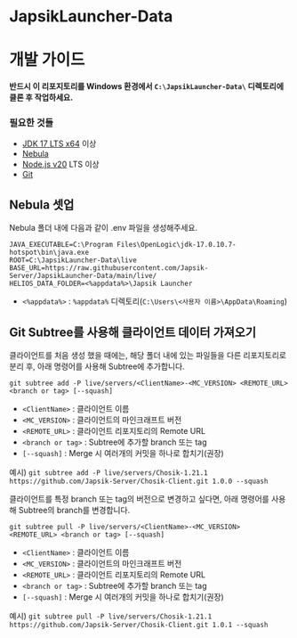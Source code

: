 # JapsikLauncher-Data

# 개발 가이드
**반드시 이 리포지토리를 Windows 환경에서 `C:\JapsikLauncher-Data\` 디렉토리에 클론 후 작업하세요.**

### 필요한 것들
- [JDK 17 LTS x64](https://adoptium.net/temurin/releases/?os=windows&arch=x64&package=jdk&version=17) 이상
- [Nebula](https://github.com/dscalzi/Nebula)
- [Node.js v20](https://nodejs.org/ko/download) LTS 이상
- [Git](https://git-scm.com/downloads/win)

## Nebula 셋업
Nebula 폴더 내에 다음과 같이 .env 파일을 생성해주세요.

```
JAVA_EXECUTABLE=C:\Program Files\OpenLogic\jdk-17.0.10.7-hotspot\bin\java.exe
ROOT=C:\JapsikLauncher-Data\live
BASE_URL=https://raw.githubusercontent.com/Japsik-Server/JapsikLauncher-Data/main/live/
HELIOS_DATA_FOLDER=<%appdata%>\Japsik Launcher
```

  - `<%appdata%>` : `%appdata%` 디렉토리(`C:\Users\<사용자 이름>\AppData\Roaming`)

## Git Subtree를 사용해 클라이언트 데이터 가져오기
클라이언트를 처음 생성 했을 때에는, 해당 폴더 내에 있는 파일들을 다른 리포지토리로 분리 후, 아래 명령어를 사용해 Subtree에 추가합니다.

`git subtree add -P live/servers/<ClientName>-<MC_VERSION> <REMOTE_URL> <branch or tag> [--squash]`

  - `<ClientName>` : 클라이언트 이름
  - `<MC_VERSION>` : 클라이언트의 마인크래프트 버전
  - `<REMOTE_URL>` : 클라이언트 리포지토리의 Remote URL
  - `<branch or tag>` : Subtree에 추가할 branch 또는 tag
  - `[--squash]` : Merge 시 여러개의 커밋을 하나로 합치기(권장)

예시) `git subtree add -P live/servers/Chosik-1.21.1 https://github.com/Japsik-Server/Chosik-Client.git 1.0.0 --squash`

클라이언트를 특정 branch 또는 tag의 버전으로 변경하고 싶다면, 아래 명령어를 사용해 Subtree의 branch를 변경합니다.

`git subtree pull -P live/servers/<ClientName>-<MC_VERSION> <REMOTE_URL> <branch or tag> [--squash]`

  - `<ClientName>` : 클라이언트 이름
  - `<MC_VERSION>` : 클라이언트의 마인크래프트 버전
  - `<REMOTE_URL>` : 클라이언트 리포지토리의 Remote URL
  - `<branch or tag>` : Subtree에 추가할 branch 또는 tag
  - `[--squash]` : Merge 시 여러개의 커밋을 하나로 합치기(권장)

예시) `git subtree pull -P live/servers/Chosik-1.21.1 https://github.com/Japsik-Server/Chosik-Client.git 1.0.1 --squash`